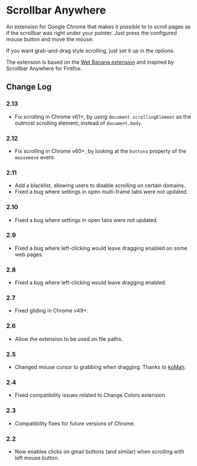 Scrollbar Anywhere
==================

An extension for Google Chrome that makes it possible to to scroll pages as if the scrollbar was right under your pointer. Just press the configured mouse button and move the mouse.

If you want grab-and-drag style scrolling, just set it up in the options.

The extension is based on the [Wet Banana extension](https://github.com/jedediah/wetbanana) and inspired by Scrollbar Anywhere for Firefox.

Change Log
----------

### 2.13
- Fix scrolling in Chrome v61+, by using `document.scrollingElement` as the outmost scrolling element, instead of `document.body`.

### 2.12
- Fix scrolling in Chrome v60+, by looking at the `buttons` property of the `mousemove` event.

### 2.11
- Add a blacklist, allowing users to disable scrolling on certain domains.
- Fixed a bug where settings in open multi-frame tabs were not updated.

### 2.10
- Fixed a bug where settings in open tabs were not updated.

### 2.9
- Fixed a bug where left-clicking would leave dragging enabled on some web pages.

### 2.8
- Fixed a bug where left-clicking would leave dragging enabled.

### 2.7
- Fixed gliding in Chrome v49+.

### 2.6
- Allow the extension to be used on file paths.

### 2.5
- Changed mouse cursor to grabbing when dragging. Thanks to [koMah](https://github.com/koMah).

### 2.4
- Fixed compatibility issues related to Change Colors extension

### 2.3
- Compatibility fixes for future versions of Chrome.

### 2.2
- Now enables clicks on gmail buttons (and similar) when scrolling with left mouse button.
